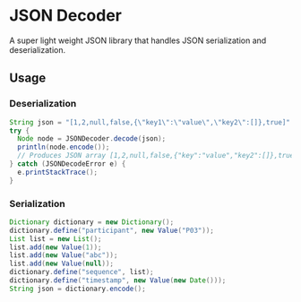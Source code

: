 # JSON Decoder
A super light weight JSON library that handles JSON serialization and deserialization. 
## Usage
### Deserialization
```java
String json = "[1,2,null,false,{\"key1\":\"value\",\"key2\":[]},true]"
try {
  Node node = JSONDecoder.decode(json);
  println(node.encode());
  // Produces JSON array [1,2,null,false,{"key":"value","key2":[]},true]
} catch (JSONDecodeError e) {
  e.printStackTrace();
}
```
### Serialization
```java
Dictionary dictionary = new Dictionary();
dictionary.define("participant", new Value("P03"));
List list = new List();
list.add(new Value(1));
list.add(new Value("abc"));
list.add(new Value(null));
dictionary.define("sequence", list);
dictionary.define("timestamp", new Value(new Date()));
String json = dictionary.encode();
```
